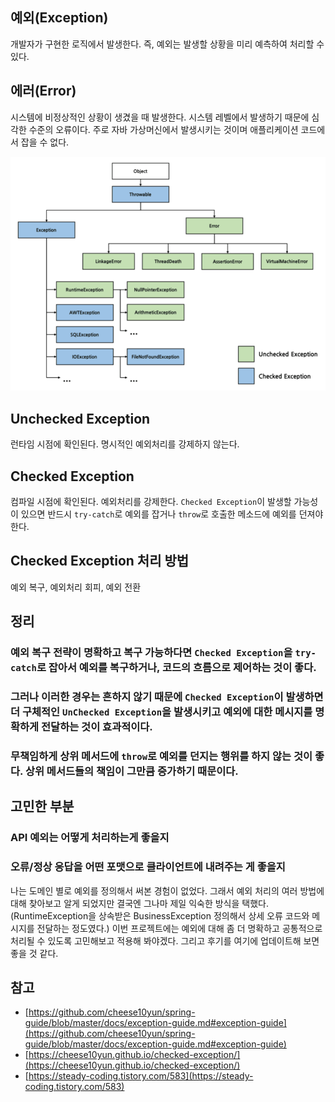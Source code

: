 ## 예외(Exception)
개발자가 구현한 로직에서 발생한다. 즉, 예외는 발생할 상황을 미리 예측하여 처리할 수 있다.

## 에러(Error)
시스템에 비정상적인 상황이 생겼을 때 발생한다. 시스템 레벨에서 발생하기 때문에 심각한 수준의 오류이다. 주로 자바 가상머신에서 발생시키는 것이며 애플리케이션 코드에서 잡을 수 없다.

![1](./images/1.png)

## Unchecked Exception
런타임 시점에 확인된다. 명시적인 예외처리를 강제하지 않는다. 

## Checked Exception
컴파일 시점에 확인된다. 예외처리를 강제한다. `Checked Exception`이 발생할 가능성이 있으면 반드시 `try-catch`로 예외를 잡거나 `throw`로 호출한 메소드에 예외를 던져야한다.

## Checked Exception 처리 방법
예외 복구, 예외처리 회피, 예외 전환

## 정리
### 예외 복구 전략이 명확하고 복구 가능하다면 `Checked Exception`을 `try-catch`로 잡아서 예외를 복구하거나, 코드의 흐름으로 제어하는 것이 좋다.
### 그러나 이러한 경우는 흔하지 않기 때문에 `Checked Exception`이 발생하면 더 구체적인 `UnChecked Exception`을 발생시키고 예외에 대한 메시지를 명확하게 전달하는 것이 효과적이다.
### 무책임하게 상위 메서드에 `throw`로 예외를 던지는 행위를 하지 않는 것이 좋다. 상위 메서드들의 책임이 그만큼 증가하기 때문이다.

## 고민한 부분
### API 예외는 어떻게 처리하는게 좋을지
### 오류/정상 응답을 어떤 포맷으로 클라이언트에 내려주는 게 좋을지
나는 도메인 별로 예외를 정의해서 써본 경험이 없었다. 그래서 예외 처리의 여러 방법에 대해 찾아보고 알게 되었지만 결국엔 그나마 제일 익숙한 방식을 택했다.(RuntimeException을 상속받은 BusinessException 정의해서 상세 오류 코드와 메시지를 전달하는 정도였다.) 이번 프로젝트에는 예외에 대해 좀 더 명확하고 공통적으로 처리될 수 있도록 고민해보고 적용해 봐야겠다. 그리고 후기를 여기에 업데이트해 보면 좋을 것 같다.

## 참고
- [https://github.com/cheese10yun/spring-guide/blob/master/docs/exception-guide.md#exception-guide](https://github.com/cheese10yun/spring-guide/blob/master/docs/exception-guide.md#exception-guide)
- [https://cheese10yun.github.io/checked-exception/](https://cheese10yun.github.io/checked-exception/)
- [https://steady-coding.tistory.com/583](https://steady-coding.tistory.com/583)